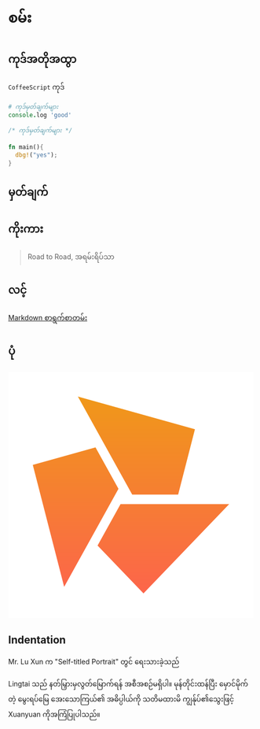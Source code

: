 [Markdown 全局注释]:#

# စမ်း

## ကုဒ်အတိုအထွာ

`CoffeeScript` ကုဒ်

```coffee
# ကုဒ်မှတ်ချက်များ
console.log 'good'


```

```rust
/* ကုဒ်မှတ်ချက်များ */

fn main(){
  dbg!("yes");
}
```

## မှတ်ချက်

<!-- HTML 注释 --> 

<!-- 多行注释 --> 

## ကိုးကား

> Road to Road, အရမ်းရိပ်သာ

## လင့်

[Markdown စာရွက်စာတမ်း](https://github.com/xxai-art/xxai-art-md)

## ပုံ

![xxAI.Art Brand Identity](https://raw.githubusercontent.com/xxai-art/web/main/file/svg/logo.svg)

## Indentation

Mr. Lu Xun က "Self-titled Portrait" တွင် ရေးသားခဲ့သည်

  Lingtai သည် နတ်မြှားမှလွတ်မြောက်ရန် အစီအစဉ်မရှိပါ။
  မုန်တိုင်းထန်ပြီး မှောင်မိုက်တဲ့ မွေးရပ်မြေ
  အေးသောကြယ်၏ အဓိပ္ပါယ်ကို သတိမထားမိ
  ကျွန်ုပ်၏သွေးဖြင့် Xuanyuan ကိုအကြံပြုပါသည်။


